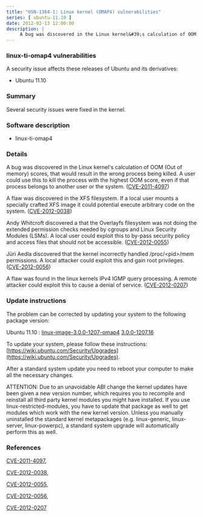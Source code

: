 ```yaml
---
title: "USN-1364-1: Linux kernel (OMAP4) vulnerabilities"
series: [ ubuntu-11.10 ]
date: 2012-02-13 12:00:00
description: |
     A bug was discovered in the Linux kernel&#39;s calculation of OOM (Out of memory) scores, that would result in the wrong process being killed. A user could use this to kill the process with the highest OOM score, even if that process belongs to another user or the system. ([CVE-2011-4097](http://people.ubuntu.com/~ubuntu-security/cve/CVE-2011-4097))
--- 
```

 
### linux-ti-omap4 vulnerabilities

A security issue affects these releases of Ubuntu and its derivatives:

* Ubuntu 11.10

### Summary

Several security issues were fixed in the kernel. 

### Software description

* linux-ti-omap4 

### Details

 A bug was discovered in the Linux kernel&#39;s calculation of OOM (Out of memory) scores, that would result in the wrong process being killed. A user could use this to kill the process with the highest OOM score, even if that process belongs to another user or the system. ([CVE-2011-4097](http://people.ubuntu.com/~ubuntu-security/cve/CVE-2011-4097))

A flaw was discovered in the XFS filesystem. If a local user mounts a specially crafted XFS image it could potential execute arbitrary code on the system. ([CVE-2012-0038](http://people.ubuntu.com/~ubuntu-security/cve/CVE-2012-0038))

Andy Whitcroft discovered a that the Overlayfs filesystem was not doing the extended permission checks needed by cgroups and Linux Security Modules (LSMs). A local user could exploit this to by-pass security policy and access files that should not be accessible. ([CVE-2012-0055](http://people.ubuntu.com/~ubuntu-security/cve/CVE-2012-0055))

Jüri Aedla discovered that the kernel incorrectly handled /proc/&lt;pid&gt;/mem permissions. A local attacker could exploit this and gain root privileges. ([CVE-2012-0056](http://people.ubuntu.com/~ubuntu-security/cve/CVE-2012-0056))

A flaw was found in the linux kernels IPv4 IGMP query processing. A remote attacker could exploit this to cause a denial of service. ([CVE-2012-0207](http://people.ubuntu.com/~ubuntu-security/cve/CVE-2012-0207)) 

### Update instructions

The problem can be corrected by updating your system to the following package version:

Ubuntu 11.10
 : [linux-image-3.0.0-1207-omap4](https://launchpad.net/ubuntu/+source/linux-ti-omap4) <span> [3.0.0-1207.16](https://launchpad.net/ubuntu/+source/linux-ti-omap4/3.0.0-1207.16) </span> 

To update your system, please follow these instructions: [https://wiki.ubuntu.com/Security/Upgrades](https://wiki.ubuntu.com/Security/Upgrades).

After a standard system update you need to reboot your computer to make all the necessary changes.

ATTENTION: Due to an unavoidable ABI change the kernel updates have been given a new version number, which requires you to recompile and reinstall all third party kernel modules you might have installed. If you use linux-restricted-modules, you have to update that package as well to get modules which work with the new kernel version. Unless you manually uninstalled the standard kernel metapackages (e.g. linux-generic, linux-server, linux-powerpc), a standard system upgrade will automatically perform this as well. 

### References

 [CVE-2011-4097](http://people.ubuntu.com/~ubuntu-security/cve/CVE-2011-4097), 

 [CVE-2012-0038](http://people.ubuntu.com/~ubuntu-security/cve/CVE-2012-0038), 

 [CVE-2012-0055](http://people.ubuntu.com/~ubuntu-security/cve/CVE-2012-0055), 

 [CVE-2012-0056](http://people.ubuntu.com/~ubuntu-security/cve/CVE-2012-0056), 

 [CVE-2012-0207](http://people.ubuntu.com/~ubuntu-security/cve/CVE-2012-0207)
 
